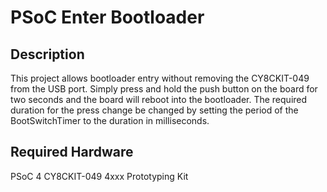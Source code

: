 PSoC Enter Bootloader
=====================

Description
-----------
This project allows bootloader entry without removing the CY8CKIT-049 from
the USB port.  Simply press and hold the push button on the board for two
seconds and the board will reboot into the bootloader.  The required duration
for the press change be changed by setting the period of the BootSwitchTimer
to the duration in milliseconds.


Required Hardware
-----------------
PSoC 4 CY8CKIT-049 4xxx Prototyping Kit
